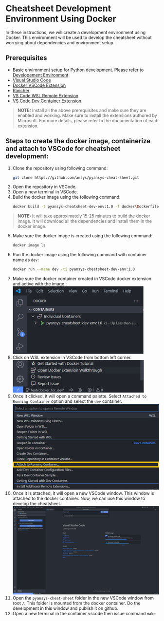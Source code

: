 # Cheatsheet Development Environment Using Docker

In these instructions, we will create a development environment using Docker. This environment will be used to develop the cheatsheet without worrying about dependencies and environment setup.

## Prerequisites
- Basic environment setup for Python development. Please refer to [Developement Environment](https://github.com/ansys-internal/pyansys-trainings/raw/main/material/06-pyansys-examples/Contributing_to_PyAnsys_v1.0.pptx)
- [Visual Studio Code](https://code.visualstudio.com/download)
- [Docker VSCode Extension](https://code.visualstudio.com/docs/containers/overview)
- [Rancher](https://rancherdesktop.io/)
- [VS Code WSL Remote Extension](https://marketplace.visualstudio.com/items?itemName=ms-vscode-remote.remote-wsl)
- [VS Code Dev Container Extension](https://marketplace.visualstudio.com/items?itemName=ms-vscode-remote.remote-containers)


>**NOTE:** Install all the above prerequisites and make sure they are enabled and working. Make sure to install the extensions authored by Microsoft. For more details, please refer to the documentation of each extension.

## Steps to create the docker image, containerize and attach to VSCode for cheatsheet development:
1. Clone the repository using following command:
    ```bash
    git clone https://github.com/ansys/pyansys-cheat-sheet.git
    ```
2. Open the repository in VSCode.
3. Open a new terminal in VSCode.
4. Build the docker image using the following command:
    ```bash
    docker build -t pyansys-cheatsheet-dev-env:1.0 -f docker\Dockerfile .
    ```
>**NOTE:** It will take approximately 15-25 minutes to build the docker image. It will download all the dependencies and install them in the docker image.    

5. Make sure the docker image is created using the following command:
    ```bash
    docker image ls
    ```      
6. Run the docker image using the following command with container name as `dev`:
    ```bash
    docker run --name dev -ti pyansys-cheatsheet-dev-env:1.0
    ```    
7. Make sure the docker container created in VSCode docker extension and active with the image.:<br>
![Docker Container](images/docker_container.png)<br>
8. Click on WSL extension in VSCode from bottom left corner.<br>
![WSL VS Code Extenstion](images/wsl_vscode.png)<br>
9. Once it clicked, it will open a command palette. Select `Attached to Running Container` option and select the `dev` container.<br>
![Command Palette](images/wsl_vscode_options.png)<br>
10. Once it is attached, it will open a new VSCode window. This window is attached to the docker container. Now, we can use this window to develop the cheatsheet.<br>
![VS Code Attached Container Instance](images/vscode_container_instance.png)<br>
11. Open the `pyansys-cheat-sheet` folder in the new VSCode window from root `/`. This folder is mounted from the docker container. Do the development in this window and publish it on github.<br>
12. Open a new terminal in the container vscode then issue command `make`